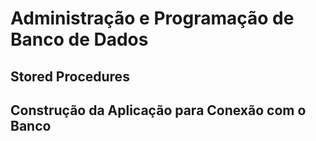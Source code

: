 # Administração e Programação de Banco de Dados

## Stored Procedures
## Construção da Aplicação para Conexão com o Banco



